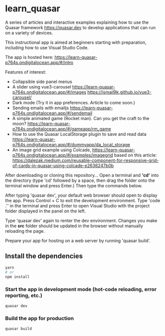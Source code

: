 # learn_quasar

A series of articles and interactive examples explaining how to use the Quasar framework https://quasar.dev to develop applications that can run on a variety of devices.

This instructional app is aimed at beginners starting with preparation, including how to use Visual Studio Code.

The app is hosted here:
https://learn-quasar-p764s.ondigitalocean.app/#/intro

Features of interest:
* Collapsible side panel menus
* A slider using vue3-carousel
https://learn-quasar-p764s.ondigitalocean.app/#/images
https://ismail9k.github.io/vue3-carousel/
* Dark mode (Try it in app preferences. Article to come soon.)
* Sending emails with emailjs
https://learn-quasar-p764s.ondigitalocean.app/#/sendemail
* A simple animated game (Rocket man). Can you get the craft to the moon?
https://learn-quasar-p764s.ondigitalocean.app/#/gameapp/rm_game
* How to use the Quasar LocalStorage plugin to save and read data
https://learn-quasar-p764s.ondigitalocean.app/#/dummyapp/da_local_storage
* An image grid example using Colcade,
https://learn-quasar-p764s.ondigitalocean.app/#/examples/imagegrid
based on this article:
  https://dalezak.medium.com/reusable-component-for-responsive-grid-of-cards-in-quasar-using-colcade-e2636247b0b

After downloading or cloning this repository...
Open a terminal and <b>'cd'</b> into the directory (type 'cd' followed by a space, then drag the folder onto the terminal window and press Enter.) Then type the commands below.

After typing 'quasar dev', your default web browser should open to display the app.
Press Control + C to exit the development environment. Type 'code .'' in the terminal and press Enter to open Visual Studio with the project folder displayed in the panel on the left.

Type 'quasar dev' again to renter the dev environment. Changes you make in the <b>src</b> folder should be updated in the browser without manually reloading the page.

Prepare your app for hosting on a web server by running 'quasar build'.

## Install the dependencies
```bash
yarn
# or
npm install
```

### Start the app in development mode (hot-code reloading, error reporting, etc.)
```bash
quasar dev
```

### Build the app for production
```bash
quasar build
```

